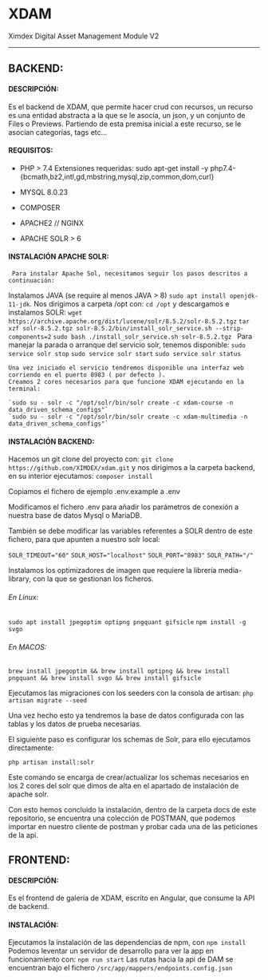 # XDAM
Ximdex Digital Asset Management Module V2

------------

## BACKEND:
#### 	DESCRIPCIÓN:
Es el backend de XDAM, que permite hacer crud con recursos, un recurso es una entidad abstracta a la que se le asocia, un json, y un conjunto de Files o Previews.
Partiendo de esta premisa inicial a este recurso, se le asocian categorías, tags etc...

####	REQUISITOS:
- PHP > 7.4
  Extensiones requeridas:
  sudo apt-get install -y php7.4-{bcmath,bz2,intl,gd,mbstring,mysql,zip,common,dom,curl}

- MYSQL 8.0.23
- COMPOSER
- APACHE2 // NGINX
- APACHE SOLR > 6

####	INSTALACIÓN APACHE SOLR:
	 Para instalar Apache Sol, necesitamos seguir los pasos descritos a continuación:
Instalamos JAVA (se require al menos JAVA > 8)
`sudo apt install openjdk-11-jdk`.
Nos dirigimos a carpeta /opt con:
`cd /opt`
y descargamos e instalamos SOLR:
`wget https://archive.apache.org/dist/lucene/solr/8.5.2/solr-8.5.2.tgz`
`tar xzf solr-8.5.2.tgz solr-8.5.2/bin/install_solr_service.sh --strip-components=2`
`sudo bash ./install_solr_service.sh solr-8.5.2.tgz
`
Para manejar la parada o arranque del servicio solr, tenemos disponible:
`sudo service solr stop`
`sudo service solr start`
`sudo service solr status`

	Una vez iniciado el servicio tendremos disponible una interfaz web corriendo en el puerto 8983 ( por defecto ).
	Creamos 2 cores necesarios para que funcione XDAM ejecutando en la terminal:
	
	`sudo su - solr -c "/opt/solr/bin/solr create -c xdam-course -n data_driven_schema_configs"`
	`sudo su - solr -c "/opt/solr/bin/solr create -c xdam-multimedia -n data_driven_schema_configs"`

#### 	INSTALACIÓN BACKEND:

Hacemos un git clone del proyecto con:
`git clone https://github.com/XIMDEX/xdam.git`
y nos dirigimos a la carpeta backend, en su interior ejecutamos:
`composer install`

Copiamos el fichero de ejemplo .env.example a .env

Modificamos el fichero .env para añadir los parámetros de conexión a nuestra base de datos Mysql o MariaDB.

También se debe modificar las variables referentes a SOLR dentro de este fichero, para que apunten a nuestro solr local:

`SOLR_TIMEOUT="60"`
`SOLR_HOST="localhost"`
`SOLR_PORT="8983"`
`SOLR_PATH="/"`

Instalamos los optimizadores de imagen que requiere la librería media-library, con la que se gestionan los ficheros.
###### En Linux:
`sudo apt install jpegoptim optipng pngquant gifsicle`
`npm install -g svgo`
###### En MACOS:
`brew install jpegoptim &&
brew install optipng &&
brew install pngquant &&
brew install svgo &&
brew install gifsicle`

Ejecutamos las migraciones con los seeders con la consola de artisan:
`php artisan migrate --seed`

Una vez hecho esto ya tendremos la base de datos configurada con las tablas y los datos de prueba necesarias.

El siguiente paso es configurar los schemas de Solr, para ello ejecutamos directamente:

`php artisan install:solr`

Este comando se encarga de crear/actualizar los schemas necesarios en los 2 cores del solr que dimos de alta en el apartado de instalación de apache solr.

Con esto hemos concluido la instalación, dentro de la carpeta docs de este repositorio, se encuentra una colección de POSTMAN, que podemos importar en nuestro cliente de postman y probar cada una de las peticiones de la api.

## FRONTEND:
#### 	DESCRIPCIÓN:
Es el frontend de galería de XDAM, escrito en Angular, que consume la API de backend.
#### 	INSTALACIÓN:
Ejecutamos la instalación de las dependencias de npm, con `npm install`
Podemos leventar un servidor de desarrollo para ver la app en funcionamiento con:
`npm run start`
Las rutas hacia la api de DAM se encuentran bajo el fichero
`/src/app/mappers/endpoints.config.json`
